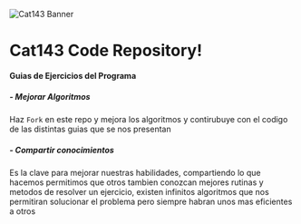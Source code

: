 ![Cat143 Banner](https://raw.githubusercontent.com/EstebanBorai/Cat143/master/src/cat143READMEbanner.png)

Cat143 Code Repository!
======================= 

**Guias de Ejercicios del Programa**

##### - Mejorar Algoritmos
Haz `Fork` en este repo y mejora los algoritmos y contirubuye con el codigo de las distintas guias que se nos presentan

##### - Compartir conocimientos
Es la clave para mejorar nuestras habilidades, compartiendo lo que hacemos permitimos que otros tambien conozcan mejores rutinas y metodos de resolver un ejercicio, existen infinitos algoritmos que nos permitiran solucionar el problema pero siempre habran unos mas eficientes a otros
